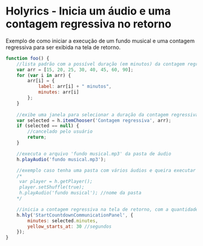 # Holyrics - Inicia um áudio e uma contagem regressiva no retorno
Exemplo de como iniciar a execução de um fundo musical e uma contagem regressiva para ser exibida na tela de retorno.

```javascript
function foo() {
    //lista padrão com a possível duração (em minutos) da contagem regressiva
    var arr = [15, 20, 25, 30, 40, 45, 60, 90];
    for (var i in arr) {
        arr[i] = {
            label: arr[i] + " minutos",
            minutes: arr[i]
        };
    }
    
    //exibe uma janela para selecionar a duração da contagem regressiva
    var selected = h.itemChooser('Contagem regressiva', arr);
    if (selected == null) {
        //cancelado pelo usuário
        return;
    }

    //executa o arquivo 'fundo musical.mp3' da pasta de áudio
    h.playAudio('fundo musical.mp3');

    //exemplo caso tenha uma pasta com vários áudios e queira executar um aleatoriamente
    /*
     var player = h.getPlayer();
     player.setShuffle(true);
     h.playAudio('fundo musical'); //nome da pasta
    */

    //inicia a contagem regressiva na tela de retorno, com a quantidade de minutos selecionada
    h.hly('StartCountdownCommunicationPanel', {
        minutes: selected.minutes,
        yellow_starts_at: 30 //segundos
    });
}
```
